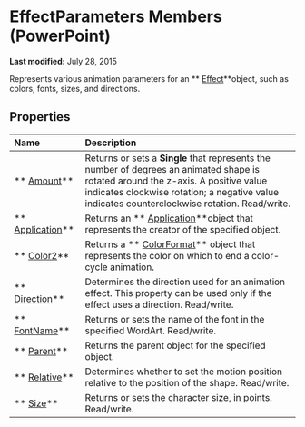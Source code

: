 
# EffectParameters Members (PowerPoint)

 **Last modified:** July 28, 2015

Represents various animation parameters for an  ** [Effect](359ac3da-86cd-8003-d691-349d20fd1777.md)**object, such as colors, fonts, sizes, and directions.

## Properties



|**Name**|**Description**|
|:-----|:-----|
| ** [Amount](dcc17dbf-6064-64b1-5474-29918bc4e0c6.md)**|Returns or sets a  **Single** that represents the number of degrees an animated shape is rotated around the z-axis. A positive value indicates clockwise rotation; a negative value indicates counterclockwise rotation. Read/write.|
| ** [Application](807efbe4-f5fe-61c6-f0d3-739736049ecc.md)**|Returns an  ** [Application](978c2b99-4271-b953-4283-73b5f3d96f41.md)**object that represents the creator of the specified object.|
| ** [Color2](9baff264-9b29-8065-a338-374bdc303451.md)**|Returns a  ** [ColorFormat](3bfcd08d-65f4-25a3-2d05-77111fbd13e5.md)** object that represents the color on which to end a color-cycle animation.|
| ** [Direction](39ef6eaf-79fb-f70f-20fe-7ec07715d59c.md)**|Determines the direction used for an animation effect. This property can be used only if the effect uses a direction. Read/write.|
| ** [FontName](a2f966d5-060e-60b8-422f-b4fab5247736.md)**|Returns or sets the name of the font in the specified WordArt. Read/write.|
| ** [Parent](b83fd852-e015-04f8-9856-ce018c23b848.md)**|Returns the parent object for the specified object.|
| ** [Relative](2675d451-6123-d9df-8c83-a009037d5108.md)**|Determines whether to set the motion position relative to the position of the shape. Read/write.|
| ** [Size](cdc1845d-0c6e-36f8-f22e-296aefcc974a.md)**|Returns or sets the character size, in points. Read/write.|
